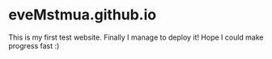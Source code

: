 # eveMstmua.github.io
This is my first test website. Finally I manage to deploy it! Hope I could make progress fast :)
